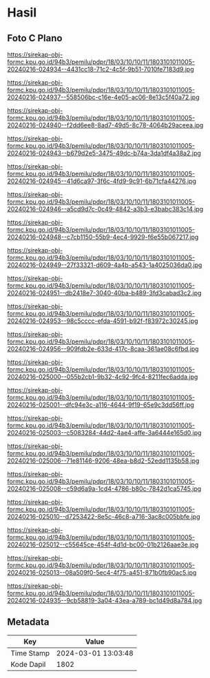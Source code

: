 # Hasil

## Foto C Plano

https://sirekap-obj-formc.kpu.go.id/94b3/pemilu/pdpr/18/03/10/10/11/1803101011005-20240216-024934--4431cc18-71c2-4c5f-9b51-7010fe7183d9.jpg

https://sirekap-obj-formc.kpu.go.id/94b3/pemilu/pdpr/18/03/10/10/11/1803101011005-20240216-024937--558506bc-c16e-4e05-ac06-8e13c5f40a72.jpg

https://sirekap-obj-formc.kpu.go.id/94b3/pemilu/pdpr/18/03/10/10/11/1803101011005-20240216-024940--f2dd6ee8-8ad7-49d5-8c78-4064b29aceea.jpg

https://sirekap-obj-formc.kpu.go.id/94b3/pemilu/pdpr/18/03/10/10/11/1803101011005-20240216-024943--b679d2e5-3475-49dc-b74a-3da1df4a38a2.jpg

https://sirekap-obj-formc.kpu.go.id/94b3/pemilu/pdpr/18/03/10/10/11/1803101011005-20240216-024945--41d6ca97-3f6c-4fd9-9c91-6b71cfa44276.jpg

https://sirekap-obj-formc.kpu.go.id/94b3/pemilu/pdpr/18/03/10/10/11/1803101011005-20240216-024946--a5cd9d7c-0c49-4842-a3b3-e3babc383c14.jpg

https://sirekap-obj-formc.kpu.go.id/94b3/pemilu/pdpr/18/03/10/10/11/1803101011005-20240216-024948--c7cb1150-55b9-4ec4-9929-f6e55b067217.jpg

https://sirekap-obj-formc.kpu.go.id/94b3/pemilu/pdpr/18/03/10/10/11/1803101011005-20240216-024949--27f33321-d609-4a4b-a543-1a4025036da0.jpg

https://sirekap-obj-formc.kpu.go.id/94b3/pemilu/pdpr/18/03/10/10/11/1803101011005-20240216-024951--db2418e7-3040-40ba-b489-3fd3cabad3c2.jpg

https://sirekap-obj-formc.kpu.go.id/94b3/pemilu/pdpr/18/03/10/10/11/1803101011005-20240216-024953--98c5cccc-efda-4591-b92f-f83972c30245.jpg

https://sirekap-obj-formc.kpu.go.id/94b3/pemilu/pdpr/18/03/10/10/11/1803101011005-20240216-024956--909fdb2e-633d-417c-8caa-361ae08c6fbd.jpg

https://sirekap-obj-formc.kpu.go.id/94b3/pemilu/pdpr/18/03/10/10/11/1803101011005-20240216-025000--055b2cb1-9b32-4c92-9fc4-8211fec6adda.jpg

https://sirekap-obj-formc.kpu.go.id/94b3/pemilu/pdpr/18/03/10/10/11/1803101011005-20240216-025001--dfc94e3c-a116-4644-9f19-65e9c3dd56ff.jpg

https://sirekap-obj-formc.kpu.go.id/94b3/pemilu/pdpr/18/03/10/10/11/1803101011005-20240216-025003--c5083284-44d2-4ae4-affe-3a6444e165d0.jpg

https://sirekap-obj-formc.kpu.go.id/94b3/pemilu/pdpr/18/03/10/10/11/1803101011005-20240216-025006--71e81146-9206-48ea-b8d2-52edd1135b58.jpg

https://sirekap-obj-formc.kpu.go.id/94b3/pemilu/pdpr/18/03/10/10/11/1803101011005-20240216-025008--c59d6a9a-1cd4-4786-b80c-7842d1ca5745.jpg

https://sirekap-obj-formc.kpu.go.id/94b3/pemilu/pdpr/18/03/10/10/11/1803101011005-20240216-025010--d7253422-8e5c-46c8-a716-3ac8c005bbfe.jpg

https://sirekap-obj-formc.kpu.go.id/94b3/pemilu/pdpr/18/03/10/10/11/1803101011005-20240216-025012--c55645ce-454f-4d1d-bc00-01b2126aae3e.jpg

https://sirekap-obj-formc.kpu.go.id/94b3/pemilu/pdpr/18/03/10/10/11/1803101011005-20240216-025013--08a509f0-5ec4-4f75-a451-871b0fb90ac5.jpg

https://sirekap-obj-formc.kpu.go.id/94b3/pemilu/pdpr/18/03/10/10/11/1803101011005-20240216-024935--9cb58819-3a04-43ea-a789-bc1d49d8a784.jpg


## Metadata

| Key        | Value               |
| ---------- | ------------------- |
| Time Stamp | 2024-03-01 13:03:48 |
| Kode Dapil | 1802                |



